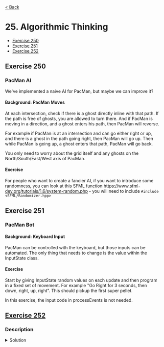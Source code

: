 [< Back](README.md)

# 25. Algorithmic Thinking

* [Exercise 250](#exercise-250)
* [Exercise 251](#exercise-251)
* [Exercise 252](#exercise-252)

## Exercise 250

### PacMan AI

We've implemented a naive AI for PacMan, but maybe we can improve it?

#### Background: PacMan Moves

At each intersection, check if there is a ghost directly inline with that path. If the
path is free of ghosts, you are allowed to turn there. And if PacMan is moving in a
direction, and a ghost enters his path, then PacMan will reverse.

For example if PacMan is at an intersection and can go either right or up, and there
is a ghost in the path going right, then PacMan will go up. Then while PacMan is going
up, a ghost enters that path, PacMan will go back.

You only need to worry about the grid itself and any ghosts on the
North/South/East/West axis of PacMan.

#### Exercise

For people who want to create a fancier AI, if you want to introduce some randomness,
you can look at this SFML
function https://www.sfml-dev.org/tutorials/1.6/system-random.php - you will need to
include `#include <SFML/Randomizer.hpp>`

## Exercise 251

### PacMan Bot

#### Background: Keyboard Input

PacMan can be controlled with the keyboard, but those inputs can be automated. The
only thing that needs to change is the value within the InputState class.

#### Exercise

Start by giving InputState random values on each update and then program in a fixed
set of movement. For example "Go Right for 3 seconds, then down, right, up, right".
This should pickup the first super pellet.

In this exercise, the input code in processEvents is not needed.

## [Exercise 252][1]

### Description

<details>
   <summary>Solution</summary>

```cpp

```

</details>

[1]: 25_exercises.cpp
